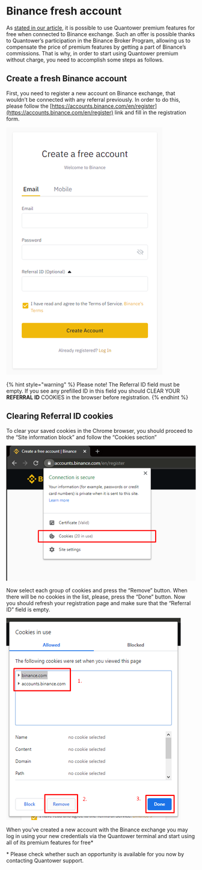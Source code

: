 # Binance fresh account

As [stated in our article](https://www.quantower.com/blog/quantower-participates-in-binance-broker-program), it is possible to use Quantower premium features for free when connected to Binance exchange. Such an offer is possible thanks to Quantower’s participation in the Binance Broker Program, allowing us to compensate the price of premium features by getting a part of Binance’s commissions. That is why, in order to start using Quantower premium without charge, you need to accomplish some steps as follows.

## **Create a fresh Binance account**

First, you need to register a new account on Binance exchange, that wouldn’t be connected with any referral previously. In order to do this, please follow the [https://accounts.binance.com/en/register](https://accounts.binance.com/en/register) link and fill in the registration form.

![Make sure that the Referral ID field is empty](../.gitbook/assets/screenshot_1.png)

{% hint style="warning" %}
Please note! The Referral ID field must be empty. If you see any prefilled ID in this field you should CLEAR YOUR **REFERRAL ID** COOKIES in the browser before registration.
{% endhint %}

## Clearing Referral ID cookies

To clear your saved cookies in the Chrome browser, you should proceed to the “Site information block” and follow the “Cookies section”

![Page cookies can be found via the Page info](../.gitbook/assets/screenshot_2.png)

Now select each group of cookies and press the “Remove” button. When there will be no cookies in the list, please, press the “Done” button. Now you should refresh your registration page and make sure that the “Referral ID” field is empty. 

![Binance stores referral data in cookies](../.gitbook/assets/screenshot_3%20%283%29.png)

When you’ve created a new account with the Binance exchange you may log in using your new credentials via the Quantower terminal and start using all of its premium features for free\*

\* Please check whether such an opportunity is available for you now by contacting Quantower support.

